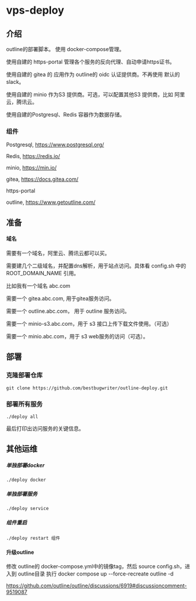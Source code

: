 # vps-deploy

## 介绍

outline的部署脚本。 使用 docker-compose管理。

使用自建的 https-portal 管理各个服务的反向代理、自动申请https证书。

使用自建的 gitea 的 应用作为 outline的 oidc 认证提供商。不再使用 默认的slack。

使用自建的 minio 作为S3 提供商。可选，可以配置其他S3 提供商，比如 阿里云，腾讯云。

使用自建的Postgresql、Redis 容器作为数据存储。

### 组件


Postgresql, https://www.postgresql.org/

Redis, https://redis.io/

minio, https://min.io/

gitea, https://docs.gitea.com/

https-portal 

outline, https://www.getoutline.com/

## 准备

#### 域名

需要有一个域名，阿里云、腾讯云都可以买。

需要建几个二级域名，并配置dns解析，用于站点访问。具体看 config.sh 中的 ROOT_DOMAIN_NAME 引用。

比如我有一个域名 abc.com

需要一个 gitea.abc.com, 用于gitea服务访问。

需要一个 outline.abc.com， 用于 outline 服务访问。

需要一个 minio-s3.abc.com，用于 s3 接口上传下载文件使用。（可选）

需要一个 minio.abc.com，用于 s3 web服务的访问（可选）。

## 部署

### 克隆部署仓库

`git clone https://github.com/bestbugwriter/outline-deploy.git
`

### 部署所有服务

`./deploy all
`

最后打印出访问服务的关键信息。

## 其他运维

##### 单独部署docker

`./deploy docker
`

##### 单独部署服务

`./deploy service
`

##### 组件重启

`./deploy restart 组件
`

#### 升级outline


修改 outline的 docker-compose.yml中的镜像tag，然后 source config.sh，进入到 outline目录  执行 
docker compose up --force-recreate outline -d

https://github.com/outline/outline/discussions/6919#discussioncomment-9519087 
